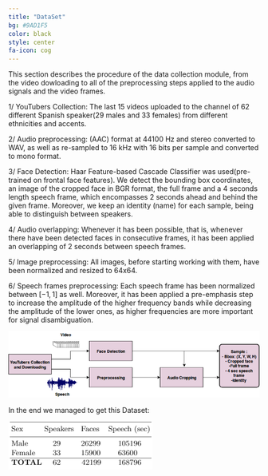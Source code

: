 ```yaml
---
title: "DataSet"
bg: #9AD1F5
color: black
style: center
fa-icon: cog
---
```

This section describes the procedure of the data collection module, from the video dowloading to all of the preprocessing steps applied to the audio signals and the video frames.


1/ YouTubers Collection: The last 15 videos uploaded to the channel of 62 different Spanish speaker(29 males and 33 females) from different ethnicities and accents. 

2/ Audio preprocessing: (AAC) format at 44100 Hz and stereo converted to WAV, as well as re-sampled to 16 kHz with 16 bits per sample and converted to mono format. 

3/ Face Detection: Haar Feature-based Cascade Classifier was used(pre-trained on frontal face features). We detect the bounding box coordinates, an image of the cropped face in BGR format,
   the full frame and a 4 seconds length speech frame, which encompasses 2 seconds ahead and behind the given frame. Moreover, we keep an identity (name) for each sample, being able to distinguish between speakers.

4/ Audio overlapping: Whenever it has been possible, that is, whenever there have been detected faces in consecutive frames, it has been applied an overlapping of 2 seconds between speech frames. 

5/ Image preprocessing: All images, before starting working with them, have been normalized and resized to 64x64.

6/ Speech frames preprocessing: Each speech frame has been normalized between $[-1, 1]$ as well. Moreover, it has been applied a pre-emphasis step to increase the amplitude of the higher frequency bands
   while decreasing the amplitude of the lower ones, as higher frequencies are more important for signal disambiguation.



<img src="./assets/images/dataset_1.png" alt="model"/>

In the end we managed to get this Dataset:

<img src="./assets/images/datasetTable.png" alt="model"/>
